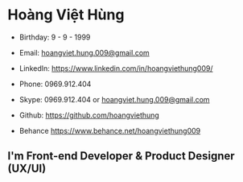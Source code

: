 # Hoàng Việt Hùng

-   Birthday: 9 - 9 - 1999

-   Email: hoangviet.hung.009@gmail.com

-   LinkedIn: https://www.linkedin.com/in/hoangviethung009/

-   Phone: 0969.912.404

-   Skype: 0969.912.404 or hoangviet.hung.009@gmail.com

-   Github: https://github.com/hoangviethung

-   Behance https://www.behance.net/hoangviethung009

## I'm Front-end Developer & Product Designer (UX/UI)

